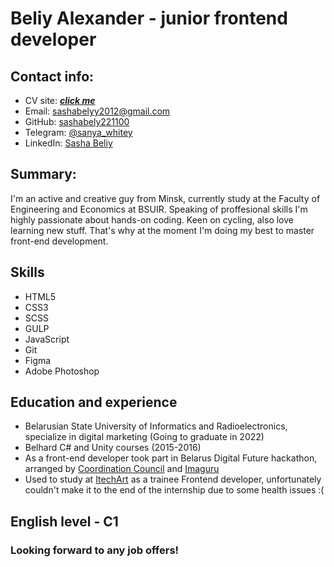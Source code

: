 # Beliy Alexander - junior frontend developer

## Contact info:

- CV site: [***click me***](https://sashabely221100.github.io/rsschool-cv/)
- Email: <sashabelyy2012@gmail.com>
- GitHub: [sashabely221100](https://github.com/sashabely221100)
- Telegram: [@sanya_whitey](https://t.me/sanya_whitey)
- LinkedIn: [Sasha Beliy](https://www.linkedin.com/in/sasha-beliy-053a94208/)

## Summary:

I'm an active and creative guy from Minsk, currently study at the Faculty of Engineering and Economics at BSUIR.
Speaking of proffesional skills I'm highly passionate about hands-on coding. Keen on cycling, also love learning new stuff. That's why at the moment I'm doing my best to master front-end development.

## Skills

- HTML5
- CSS3
- SCSS
- GULP
- JavaScript
- Git
- Figma
- Adobe Photoshop

## Education and experience

- Belarusian State University of Informatics and Radioelectronics, specialize in digital marketing (Going to graduate in 2022)
- Belhard C# and Unity courses (2015-2016)
- As a front-end developer took part in Belarus Digital Future hackathon, arranged by [Coordination Council](https://rada.vision/ru) and [Imaguru](https://imaguru.by/)
- Used to study at [ItechArt](https://www.itechart.by/) as a trainee Frontend developer, unfortunately couldn't make it to the end of the internship due to some health issues :(




## English level - C1

### Looking forward to any job offers!

